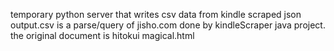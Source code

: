 temporary python server that writes csv data from kindle scraped json
output.csv is a parse/query of jisho.com done by kindleScraper java project.
the original document is hitokui magical.html